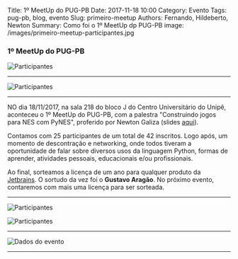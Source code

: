 Title: 1º MeetUp do PUG-PB
Date: 2017-11-18 10:00
Category: Evento
Tags: pug-pb, blog, evento
Slug: primeiro-meetup
Authors: Fernando, Hildeberto, Newton
Summary: Como foi o 1º MeetUp dp PUG-PB
image: /images/primeiro-meetup-participantes.jpg

### 1º MeetUp do PUG-PB

![Participantes](/images/primeiro-meetup-participantes.jpg)

--------------------------------------------------

![Participantes](/images/primeiro-meetup-participantes1.jpg)

--------------------------------------------------

NO dia 18/11/2017, na sala 218 do bloco J do Centro Universitário do Unipê, 
aconteceu o 1º MeetUp do PUG-PB, com a palestra "Construindo jogos para NES com 
PyNES", proferido por Newton Galiza (slides 
[aqui](https://github.com/pug-pb/eventos/blob/master/Newton_Galiza_Pynes.pdf)).

Contamos com 25 participantes de um total de 42 inscritos. Logo após, um 
momento de descontração e networking, onde todos tiveram a 
oportunidade de falar sobre diversos usos da linguagem Python, 
formas de aprender, atividades pessoais, educacionais e/ou profissionais.

Ao final, sorteamos a licença de um ano para qualquer produto da 
[Jetbrains](https://www.jetbrains.com/products). O sortudo da vez foi o 
**Gustavo Aragão**. No próximo evento, contaremos com mais uma licença para 
ser sorteada.

--------------------------------------------------

![Participantes](/images/primeiro-meetup-network.jpg)

![Participantes](/images/primeiro-meetup-network1.jpg)

--------------------------------------------------

![Dados do evento](/images/primeiro-meetup.jpg)

--------------------------------------------------
